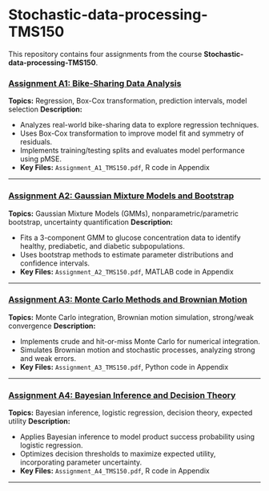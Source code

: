 # Stochastic-data-processing-TMS150

This repository contains four assignments from the course **Stochastic-data-processing-TMS150**.

### [Assignment A1: Bike-Sharing Data Analysis](Assigment_One.R)
**Topics:** Regression, Box-Cox transformation, prediction intervals, model selection
**Description:**
- Analyzes real-world bike-sharing data to explore regression techniques.
- Uses Box-Cox transformation to improve model fit and symmetry of residuals.
- Implements training/testing splits and evaluates model performance using pMSE.
- **Key Files:** `Assignment_A1_TMS150.pdf`, R code in Appendix

---

### [Assignment A2: Gaussian Mixture Models and Bootstrap](Assignment_A2_TMS150.pdf)
**Topics:** Gaussian Mixture Models (GMMs), nonparametric/parametric bootstrap, uncertainty quantification
**Description:**
- Fits a 3-component GMM to glucose concentration data to identify healthy, prediabetic, and diabetic subpopulations.
- Uses bootstrap methods to estimate parameter distributions and confidence intervals.
- **Key Files:** `Assignment_A2_TMS150.pdf`, MATLAB code in Appendix

---

### [Assignment A3: Monte Carlo Methods and Brownian Motion](Assignment_A3_TMS150.pdf)
**Topics:** Monte Carlo integration, Brownian motion simulation, strong/weak convergence
**Description:**
- Implements crude and hit-or-miss Monte Carlo for numerical integration.
- Simulates Brownian motion and stochastic processes, analyzing strong and weak errors.
- **Key Files:** `Assignment_A3_TMS150.pdf`, Python code in Appendix

---

### [Assignment A4: Bayesian Inference and Decision Theory](Assignment_A4_TMS150.pdf)
**Topics:** Bayesian inference, logistic regression, decision theory, expected utility
**Description:**
- Applies Bayesian inference to model product success probability using logistic regression.
- Optimizes decision thresholds to maximize expected utility, incorporating parameter uncertainty.
- **Key Files:** `Assignment_A4_TMS150.pdf`, R code in Appendix

---

